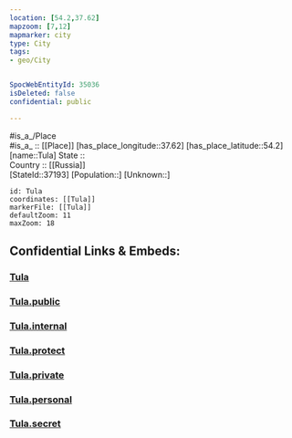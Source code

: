 ```yaml
---
location: [54.2,37.62] 
mapzoom: [7,12] 
mapmarker: city 
type: City
tags:
- geo/City


SpocWebEntityId: 35036
isDeleted: false
confidential: public

---
```

#is_a_/Place  
#is_a_ :: [[Place]] 
[has_place_longitude::37.62] 
[has_place_latitude::54.2] 
[name::Tula] 
State ::  
Country :: [[Russia]]  
[StateId::37193] 
[Population::] 
[Unknown::] 


```leaflet
id: Tula
coordinates: [[Tula]] 
markerFile: [[Tula]] 
defaultZoom: 11 
maxZoom: 18
```


## Confidential Links & Embeds: 

### [Tula](/_Standards/Earth/Continent/Europe/Europe~East/Russia/Russia~Central/Tula_Oblast/City/Tula.md) 

### [Tula.public](/_public/Earth/Continent/Europe/Europe~East/Russia/Russia~Central/Tula_Oblast/City/Tula.public.md) 

### [Tula.internal](/_internal/Earth/Continent/Europe/Europe~East/Russia/Russia~Central/Tula_Oblast/City/Tula.internal.md) 

### [Tula.protect](/_protect/Earth/Continent/Europe/Europe~East/Russia/Russia~Central/Tula_Oblast/City/Tula.protect.md) 

### [Tula.private](/_private/Earth/Continent/Europe/Europe~East/Russia/Russia~Central/Tula_Oblast/City/Tula.private.md) 

### [Tula.personal](/_personal/Earth/Continent/Europe/Europe~East/Russia/Russia~Central/Tula_Oblast/City/Tula.personal.md) 

### [Tula.secret](/_secret/Earth/Continent/Europe/Europe~East/Russia/Russia~Central/Tula_Oblast/City/Tula.secret.md)

